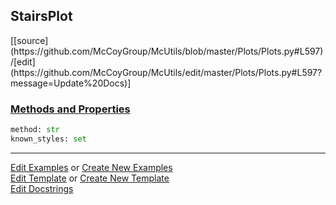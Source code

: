 ## <a id="McUtils.Plots.Plots.StairsPlot">StairsPlot</a> 
<div class="docs-source-link" markdown="1">
[[source](https://github.com/McCoyGroup/McUtils/blob/master/Plots/Plots.py#L597)/[edit](https://github.com/McCoyGroup/McUtils/edit/master/Plots/Plots.py#L597?message=Update%20Docs)]
</div>



<div class="collapsible-section">
 <div class="collapsible-section collapsible-section-header" markdown="1">
 
### <a class="collapse-link" data-toggle="collapse" href="#methods">Methods and Properties</a> <a class="float-right" data-toggle="collapse" href="#methods"><i class="fa fa-chevron-down"></i></a>

 </div>
 <div class="collapsible-section collapsible-section-body collapse" id="methods" markdown="1">

```python
method: str
known_styles: set
```


 </div>
</div>




___

[Edit Examples](https://github.com/McCoyGroup/McUtils/edit/gh-pages/ci/examples/McUtils/Plots/Plots/StairsPlot.md) or 
[Create New Examples](https://github.com/McCoyGroup/McUtils/new/gh-pages/?filename=ci/examples/McUtils/Plots/Plots/StairsPlot.md) <br/>
[Edit Template](https://github.com/McCoyGroup/McUtils/edit/gh-pages/ci/docs/McUtils/Plots/Plots/StairsPlot.md) or 
[Create New Template](https://github.com/McCoyGroup/McUtils/new/gh-pages/?filename=ci/docs/templates/McUtils/Plots/Plots/StairsPlot.md) <br/>
[Edit Docstrings](https://github.com/McCoyGroup/McUtils/edit/master/Plots/Plots.py#L597?message=Update%20Docs)